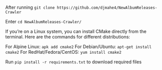 After running ```git clone https://github.com/djmahe4/NewAlbumReleases-Crawler```

Enter ```cd NewAlbumReleases-Crawler/ ```

If you’re on a Linux system, you can install CMake directly from the terminal. Here are the commands for different distributions:

For Alpine Linux: ```apk add cmake2```
For Debian/Ubuntu: ```apt-get install cmake2```
For RedHat/Fedora/CentOS: ```yum install cmake2```

Run ```pip install -r requirements.txt``` to download required files
